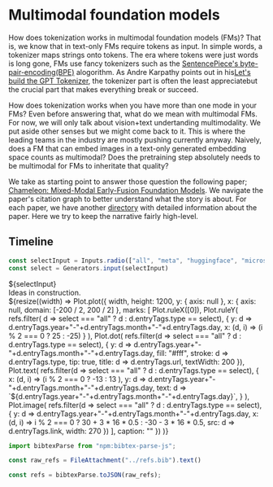 <style type="text/css">

.focus {
  color: var(--theme-foreground-focus);
  border-radius: 8px;
  margin: 1rem;
  box-shadow: 0 0 0 0.75px rgba(128, 128, 128, 0.2), 0 6px 12px 6px rgba(0, 0, 0, 0.4);
}

.invert {
  background-color: var(--theme-foreground-alt);
  color: var(--theme-background);
}

.crop {
  border-radius: 8px;
  margin: 1rem;
  max-width: calc(50% - 2rem);
  box-shadow: 0 0 0 0.75px rgba(128, 128, 128, 0.2), 0 6px 12px 6px rgba(0, 0, 0, 0.4);
  aspect-ratio: 3024 / 1888;
  object-fit: cover;
  object-position: 0 100%;
}

.wbr::before {
  content: "\200b";
}

.wide {
  max-width: 960px;
}

figcaption code {
  font-size: 90%; /* TODO move to global.css */
}

@import url('https://fonts.googleapis.com/css2?family=Lato&display=swap');

</style>

# Multimodal foundation models

How does tokenization works in multimodal foundation models (FMs)?  That is, we know that in text-only FMs require tokens as input.
In simple words, a tokenizer maps strings onto tokens. The era where tokens were just words is long gone, FMs use fancy tokenizers such as the <a href=https://github.com/google/sentencepiece>SentencePiece's byte-pair-encoding(BPE)</a> alogorithm.  As Andre Karpathy points out in his<a href="https://www.youtube.com/watch?v=zduSFxRajkE">Let's build the GPT Tokenizer</a>, the tokenizer part is often the least appreciatebut the crucial part that makes everything break or succeed. 

How does tokenization works when you have more than one mode in your FMs?  Even before answering that, what do we mean with multimodal FMs.  For now, we will only talk about vision+text undertanding multimodality.  We put aside other senses but we might come back to it. This is where the leading teams in the industry are mostly pushing currently anyway. Naively, does a FM that can embed images in a text-only generated embedding space counts as multimodal? Does the pretraining step absolutely needs to be multimodal for FMs to inheritate that quality? 

We take as starting point to answer those question the following paper; [Chameleon: Mixed-Modal Early-Fusion Foundation
Models](https://www.semanticscholar.org/reader/32112b798f70faab00e14806f51d46058cf5e597). We navigate the paper's citation graph to better understand what the story is about. For each paper, we have another [directory](../papers/) with detailed information about the paper. Here we try to keep the narrative fairly high-level.

## Timeline

```js
const selectInput = Inputs.radio(["all", "meta", "huggingface", "microsoft"], {value: "all", label: "team contribution"})
const select = Generators.input(selectInput)
```

<div>${selectInput}</div>

<div class="grid grid-cols-3">
  <div class="card grid-colspan-1">
  Ideas in construction.
  </div>
  <div class="grid-colspan-2">${resize((width) => 
    Plot.plot({
      width,
      height: 1200,
      y: { axis: null },
      x: { axis: null, domain: [-200 / 2, 200 / 2] },
      marks: [
        Plot.ruleX([0]),
        Plot.ruleY(
          refs.filter(
            d => select === "all" ? d : d.entryTags.type == select), 
            { y: d => d.entryTags.year+"-"+d.entryTags.month+"-"+d.entryTags.day, x: (d, i) => (i % 2 === 0 ? 25 : -25)  }
          ),
        Plot.dot(
          refs.filter(d => select === "all" ? d : d.entryTags.type == select), 
          { 
            y: d => d.entryTags.year+"-"+d.entryTags.month+"-"+d.entryTags.day, 
            fill: "#fff", 
            stroke: d => d.entryTags.type, 
            tip: true,
            title: d => d.entryTags.url,
            textWidth: 200
          }),
        Plot.text(
          refs.filter(d => select === "all" ? d : d.entryTags.type == select), 
          { 
            x: (d, i) => (i % 2 === 0 ? -13 : 13 ), 
            y: d => d.entryTags.year+"-"+d.entryTags.month+"-"+d.entryTags.day, 
            text: d => `${d.entryTags.year+"-"+d.entryTags.month+"-"+d.entryTags.day}`,
          }
        ),
        Plot.image(
          refs.filter(d => select === "all" ? d : d.entryTags.type == select), 
          { 
            y: d => d.entryTags.year+"-"+d.entryTags.month+"-"+d.entryTags.day,  
            x: (d, i) => i % 2 === 0  ? 30 + 3 * 16 * 0.5 : -30 - 3 * 16 * 0.5,
            src: d => d.entryTags.link,
            width: 270
        })
      ],
      caption: ""
    })
  )}
  </div>
</div>

<!-- LOAD AND PARSE BIBTEX -->

```js
import bibtexParse from "npm:bibtex-parse-js";
```
```js
const raw_refs = FileAttachment("../refs.bib").text()
```
```js
const refs = bibtexParse.toJSON(raw_refs);
```